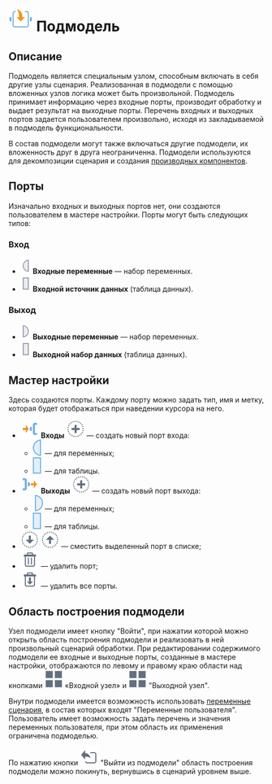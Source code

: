 # ![Подмодель](../../media/app/icons/vendors/modelgeneric.svg) Подмодель

## Описание

Подмодель является специальным узлом, способным включать в себя другие узлы сценария. Реализованная в подмодели с помощью вложенных узлов логика может быть произвольной. Подмодель принимает информацию через входные порты, производит обработку и выдает результат на выходные порты. Перечень входных и выходных портов задается пользователем произвольно, исходя из закладываемой в подмодель функциональности.

В состав подмодели могут также включаться другие подмодели, их вложенность друг в друга неограниченна. Подмодели используются для декомпозиции сценария и создания [производных компонентов](../../scenario/derived-component.md).

## Порты

Изначально входных и выходных портов нет, они создаются пользователем в мастере настройки. Порты могут быть следующих типов:

### Вход

* ![Входные переменные](../../media/app/icons/ports/input-variable-inactive.svg) **Входные переменные** — набор переменных.
* ![Входной источник данных](../../media/app/icons/ports/table-inactive.svg) **Входной источник данных** (таблица данных).

### Выход

* ![Выходные переменные](../../media/app/icons/ports/output-variable-inactive.svg) **Выходные переменные** — набор переменных.
* ![Выходной набор данных](../../media/app/icons/ports/table-inactive.svg) **Выходной набор данных** (таблица данных).

## Мастер настройки

Здесь создаются порты. Каждому порту можно задать тип, имя и метку, которая будет отображаться при наведении курсора на него.

* ![Входы](../../media/app/icons/system-object-18/system-object-default-09.svg)  **Входы** ![Новый порт](../../media/app/icons/toolbar-18/toolbar-18-27.svg) — создать новый порт входа:
  * ![Для переменных](../../media/app/icons/ports/input-variable-hover.svg) — для переменных;
  * ![Для таблицы](../../media/app/icons/ports/table-hover.svg) — для таблицы.
* ![Выходы](../../media/app/icons/system-object-18/system-object-default-10.svg)  **Выходы** ![Новый порт](../../media/app/icons/toolbar-18/toolbar-18-27.svg) — создать новый порт выхода:
  * ![Для переменных](../../media/app/icons/ports/output-variable-hover.svg) — для переменных;
  * ![Для таблицы](../../media/app/icons/ports/table-hover.svg) — для таблицы.
* ![Сместить вниз](../../media/app/icons/toolbar-18/down.svg) ![Сместить вверх](../../media/app/icons/toolbar-18/top.svg) — сместить выделенный порт в списке;
* ![Удалить порт](../../media/app/icons/toolbar-18/toolbar-18-8.svg) — удалить порт;
* ![Удалить все порты](../../media/app/icons/toolbar-18/toolbar-18-127.svg) — удалить все порты.

## Область построения подмодели

Узел подмодели имеет кнопку "Войти", при нажатии которой можно открыть область построения подмодели и реализовать в ней произвольный сценарий обработки. При редактировании содержимого подмодели ее входные и выходные порты, созданные в мастере настройки, отображаются по левому и правому краю области над кнопками ![Выходной узел](../../media/app/icons/toolbar-18/variables-01.svg)  «Входной узел» и ![Выходной узел](../../media/app/icons/toolbar-18/variables-01.svg) "Выходной узел".

Внутри подмодели имеется возможность использовать [переменные сценария](../../scenario/variables/scenario-variables.md), в состав которых входят "Переменные пользователя". Пользователь имеет возможность задать перечень и значения переменных пользователя, при этом область их применения ограничена подмоделью.

По нажатию кнопки ![Выйти из подмодели](../../media/app/icons/toolbar-18/back.svg) "Выйти из подмодели" область построения подмодели можно покинуть, вернувшись в сценарий уровнем выше.
